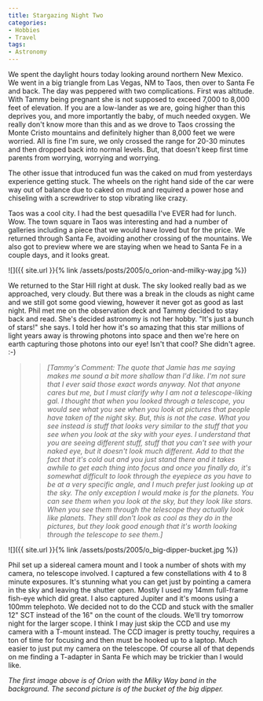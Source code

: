 ```yaml
---
title: Stargazing Night Two
categories:
- Hobbies
- Travel
tags:
- Astronomy
---
```


We spent the daylight hours today looking around northern New Mexico. We went in a big triangle from Las Vegas, NM to Taos, then over to Santa Fe and back. The day was peppered with two complications. First was altitude. With Tammy being pregnant she is not supposed to exceed 7,000 to 8,000 feet of elevation. If you are a low-lander as we are, going higher than this deprives you, and more importantly the baby, of much needed oxygen. We really don't know more than this and as we drove to Taos crossing the Monte Cristo mountains and definitely higher than 8,000 feet we were worried. All is fine I'm sure, we only crossed the range for 20-30 minutes and then dropped back into normal levels. But, that doesn't keep first time parents from worrying, worrying and worrying.

The other issue that introduced fun was the caked on mud from yesterdays experience getting stuck. The wheels on the right hand side of the car were way out of balance due to caked on mud and required a power hose and chiseling with a screwdriver to stop vibrating like crazy.

Taos was a cool city. I had the best quesadilla I've EVER had for lunch. Wow. The town square in Taos was interesting and had a number of galleries including a piece that we would have loved but for the price. We returned through Santa Fe, avoiding another crossing of the mountains. We also got to preview where we are staying when we head to Santa Fe in a couple days, and it looks great.

![]({{ site.url }}{% link /assets/posts/2005/o_orion-and-milky-way.jpg %})

We returned to the Star Hill right at dusk. The sky looked really bad as we approached, very cloudy. But there was a break in the clouds as night came and we still got some good viewing, however it never got as good as last night. Phil met me on the observation deck and Tammy decided to stay back and read. She's decided astronomy is not her hobby. "It's just a bunch of stars!" she says. I told her how it's so amazing that this star millions of light years away is throwing photons into space and then we're here on earth capturing those photons into our eye! Isn't that cool? She didn't agree. :-)

<blockquote>

> 
> _[Tammy's Comment: The quote that Jamie has me saying makes me sound a bit more shallow than I'd like.  I'm not sure that I ever said those exact words anyway.  Not that anyone cares but me, but I must clarify why I am not a telescope-liking gal.  I thought that when you looked through a telescope, you would see what you see when you look at pictures that people have taken of the night sky.  But, this is not the case.  What you see instead is stuff that looks very similar to the stuff that you see when you look at the sky with your eyes.  I understand that you are seeing different stuff, stuff that you can't see with your naked eye, but it doesn't look much different.  Add to that the fact that it's cold out and you just stand there and it takes awhile to get each thing into focus and once you finally do, it's somewhat difficult to look through the eyepiece as you have to be at a very specific angle, and I much prefer just looking up at the sky.  The only exception I would make is for the planets.  You can see them when you look at the sky, but they look like stars.  When you see them through the telescope they actually look like planets.  They still don't look as cool as they do in the pictures, but they look good enough that it's worth looking through the telescope to see them.]_  
> 
> 
</blockquote>

![]({{ site.url }}{% link /assets/posts/2005/o_big-dipper-bucket.jpg %})

Phil set up a sidereal camera mount and I took a number of shots with my camera, no telescope involved. I captured a few constellations with 4 to 8 minute exposures. It's stunning what you can get just by pointing a camera in the sky and leaving the shutter open. Mostly I used my 14mm full-frame fish-eye which did great. I also captured Jupiter and it's moons using a 100mm telephoto. We decided not to do the CCD and stuck with the smaller 12" SCT instead of the 16" on the count of the clouds. We'll try tomorrow night for the larger scope. I think I may just skip the CCD and use my camera with a T-mount instead. The CCD imager is pretty touchy, requires a ton of time for focusing and then must be hooked up to a laptop. Much easier to just put my camera on the telescope. Of course all of that depends on me finding a T-adapter in Santa Fe which may be trickier than I would like.

_The first image above is of Orion with the Milky Way band in the background. The second picture is of the bucket of the big dipper._
